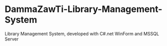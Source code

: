 # DammaZawTi-Library-Management-System
Library Management System, developed with C#.net WinForm and MSSQL Server
